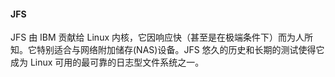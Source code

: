 #### JFS

JFS 由 IBM 贡献给 Linux 内核，它因响应快（甚至是在极端条件下）而为人所知。它特别适合与网络附加储存(NAS)设备。JFS 悠久的历史和长期的测试使得它成为 Linux 可用的最可靠的日志型文件系统之一。
